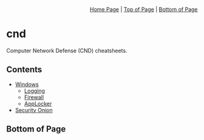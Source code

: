 <p align="right">
  <a href="/README.md">Home Page</a> |
  <a href="/README.md#contents">Top of Page</a> |
  <a href="/README.md#bottom-of-page">Bottom of Page</a>
</p>

# cnd
Computer Network Defense (CND) cheatsheets. 

## Contents
* [Windows](/windows/)
  * [Logging](/windows/logging/) 
  * [Firewall](/windows/firewall/)
  * [AppLocker](/windows/applocker/)
* [Security Onion](/so/)

## Bottom of Page
